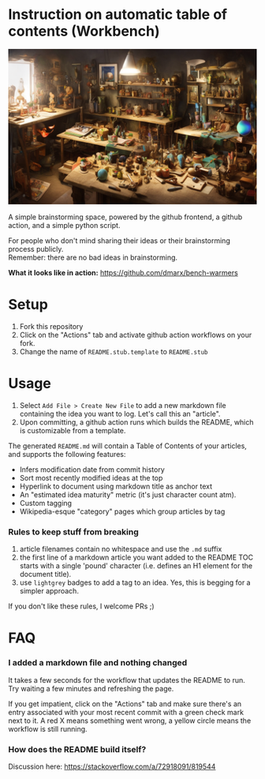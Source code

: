 # Instruction on automatic table of contents (Workbench)

![Stable Diffusion illustration of a wizard's cluttered workshop](193496338_surrealist__illustration_of_a_workbench_cluttered_with_colorful_objects_and_items_representing_the_u.png)

A simple brainstorming space, powered by the github frontend, a github action, and a simple python script.

For people who don't mind sharing their ideas or their brainstorming process publicly.  
Remember: there are no bad ideas in brainstorming.

**What it looks like in action:** https://github.com/dmarx/bench-warmers  

# Setup

1. Fork this repository
2. Click on the "Actions" tab and activate github action workflows on your fork.
3. Change the name of `README.stub.template` to `README.stub`

<!--
2. Set "write" access on your `${{ secrets.GITHUB_TOKEN }}`, [instructions](https://docs.github.com/en/repositories/managing-your-repositorys-settings-and-features/enabling-features-for-your-repository/managing-github-actions-settings-for-a-repository#configuring-the-default-github_token-permissions) here.
-->


# Usage

1. Select `Add File > Create New File` to add a new markdown file containing the idea you want to log. Let's call this an "article".
2. Upon committing, a github action runs which builds the README, which is customizable from a template.

The generated `README.md` will contain a Table of Contents of your articles, and supports the following features:

* Infers modification date from commit history
* Sort most recently modified ideas at the top
* Hyperlink to document using markdown title as anchor text
* An "estimated idea maturity" metric (it's just character count atm).
* Custom tagging
* Wikipedia-esque "category" pages which group articles by tag

### Rules to keep stuff from breaking

1. article filenames contain no whitespace and use the `.md` suffix
2. the first line of a markdown article you want added to the README TOC starts with a single 'pound' character (i.e. defines an H1 element for the document title).
3. use `lightgrey` badges to add a tag to an idea. Yes, this is begging for a simpler approach.

If you don't like these rules, I welcome PRs ;)


# FAQ

### I added a markdown file and nothing changed

It takes a few seconds for the workflow that updates the README to run. Try waiting a few minutes and refreshing the page. 

If you get impatient, click on the "Actions" tab and make sure there's an entry associated with your most recent commit 
with a green check mark next to it. A red X means something went wrong, a yellow circle means the workflow is still running.

### How does the README build itself?

Discussion here: https://stackoverflow.com/a/72918091/819544
